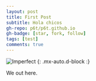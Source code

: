 ```yaml
---
layout: post
title: First Post
subtitle: Hola chicos
gh-repo: p6t/p6t.github.io
gh-badge: [star, fork, follow]
tags: [test]
comments: true
---
```


![Imperfect](https://i.imgur.com/7l4JgL0.jpg) {: .mx-auto.d-block :}

We out here.
